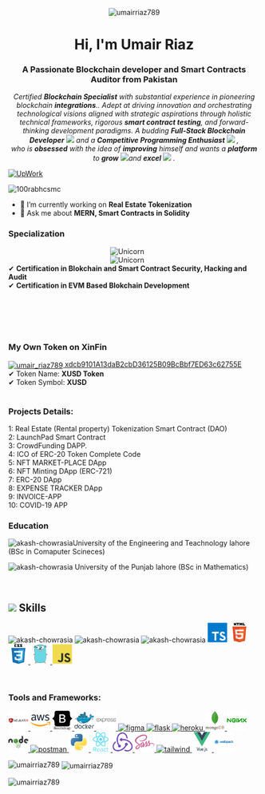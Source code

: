 <p align="center"> <img width="100px" src="https://res.cloudinary.com/almonive/image/upload/v1704639905/su5lgkoppabmcajaxqng.png" alt="umairriaz789" /> </p>
<h1 align="center">Hi, I'm Umair Riaz</h1>
<h3 align="center">A Passionate Blockchain developer and Smart Contracts Auditor from Pakistan</h3>
<p align="center">
  <em>
    Certified <b>Blockchain Specialist</b> with substantial experience in pioneering blockchain <b>integrations</b>.</a>. 
    Adept at driving innovation and orchestrating technological visions aligned with strategic aspirations through holistic
technical frameworks, rigorous <b>smart contract testing</b>, and forward-thinking development paradigms.
    A budding <b>Full-Stack Blockchain Developer</b> <img src="https://github.com/TheDudeThatCode/TheDudeThatCode/blob/master/Assets/Developer.gif" width="30px"> and a <b>Competitive Programming Enthusiast</b>&nbsp;<img src="https://github.com/TheDudeThatCode/TheDudeThatCode/blob/master/Assets/Designer.gif" width="36px">&nbsp,<br>who is <b>obsessed</b>
    with the idea of <b>improving</b> himself and wants a <b>platform</b> to 
    <b>grow</b> <img src="https://github.com/TheDudeThatCode/TheDudeThatCode/blob/master/Assets/Rocket.gif" width="18px">and 
    <b>excel</b> <img src="https://github.com/TheDudeThatCode/TheDudeThatCode/blob/master/Assets/Medal.gif" width="20px">&nbsp.
  </em> 
  <br>
</p>
<a align="left" href="https://www.upwork.com/freelancers/umairriaz"><img src="https://img.shields.io/badge/Upwork-494949?style=flat&logo=upwork" alt="UpWork" /></a>
<p align="left"> <img src="https://komarev.com/ghpvc/?username=100rabhcsmc&label=Profile%20views&color=0e75b6&style=flat" alt="100rabhcsmc" /> </p>

- 🔭 I’m currently working on  **Real Estate Tokenization**
- 💬 Ask me about **MERN, Smart Contracts in Solidity**
  
<h3 align="left">Specialization</h3>
<img align="right" width=300px alt="Unicorn" src="https://res.cloudinary.com/dsybcfxyc/image/upload/v1704584370/107914194_2_khi5gw.jpg" />
<img align="right" width=300px alt="Unicorn" src="https://res.cloudinary.com/dsybcfxyc/image/upload/v1704584551/Data_Set_1743-1_d2egom.png" />
<br><br>
✔ <b>Certification in Blokchain and Smart Contract Security, Hacking and Audit</b> <br>
✔ <b>Certification in EVM Based Blokchain Development</b><br>

<br><br><br><br>
<h3 align="left">My Own Token on <b>XinFin</b></h3>
<a href="https://xdc.blocksscan.io/address/xdcb9101A13daB2cbD36125B09BcBbf7ED63c62755E#transactions" target="blank"><img align="center" src="https://res.cloudinary.com/dsybcfxyc/image/upload/v1704587245/2634_zcu9qz.png" alt="umair_riaz789" height="40" width="40" /> 
xdcb9101A13daB2cbD36125B09BcBbf7ED63c62755E
</a><br>
✔ Token Name: <b>XUSD Token</b> <br>
✔ Token Symbol: <b>XUSD</b><br>
 <br>
<h3 align="left">Projects Details:</h3>
1: Real Estate (Rental property) Tokenization Smart Contract (DAO)<br/>
2: LaunchPad Smart Contract<br/>
3: CrowdFunding DAPP.<br/> 
4: ICO of ERC-20 Token Complete Code<br/>
5: NFT MARKET-PLACE DApp<br/> 
6: NFT Minting DApp (ERC-721) <br/> 
7: ERC-20 DApp<br/> 
8: EXPENSE TRACKER DApp<br/> 
9: INVOICE-APP<br/> 
10: COVID-19 APP<br/> 

<h3 align="left">Education</h3>
<p align="left"> <img width=30px src="https://res.cloudinary.com/dsybcfxyc/image/upload/v1704583013/59e47443259fadca4151fd6273ac0ebd_ihopjm.png" alt="akash-chowrasia" />University of the Engineering and Teachnology lahore (BSc in Comaputer Scineces) </p>
<p align="left"> <img width=30px src="https://res.cloudinary.com/dsybcfxyc/image/upload/v1704583083/punjab-university-lahore-logo_laxs1b.png" alt="akash-chowrasia" />
 University of the Punjab lahore (BSc in Mathematics) </p>
 <br>

 ## <img src="https://media2.giphy.com/media/QssGEmpkyEOhBCb7e1/giphy.gif?cid=ecf05e47a0n3gi1bfqntqmob8g9aid1oyj2wr3ds3mg700bl&rid=giphy.gif" width ="25"><b> Skills</b>
 <p align="center">

<img width=95px src="https://res.cloudinary.com/dsybcfxyc/image/upload/v1704619594/python-6_w26can.svg" alt="akash-chowrasia" /> <img width=85px src="https://res.cloudinary.com/dsybcfxyc/image/upload/v1704619207/8k73hi03ck8mnm830xpu_fke32u.png" alt="akash-chowrasia" /> <img width=85px src="https://res.cloudinary.com/dsybcfxyc/image/upload/v1704619251/rust-programming-language_eczn0c.png" alt="akash-chowrasia" /> <img src="https://raw.githubusercontent.com/devicons/devicon/master/icons/typescript/typescript-original.svg" alt="typescript" width="40" height="40"/> <img src="https://raw.githubusercontent.com/devicons/devicon/master/icons/html5/html5-original-wordmark.svg" alt="html5" width="40" height="40"/> </a> <a href="https://www.w3schools.com/css/" target="_blank" rel="noreferrer"> <img src="https://raw.githubusercontent.com/devicons/devicon/master/icons/css3/css3-original-wordmark.svg" alt="css3" width="40" height="40"/> </a> <a href="https://golang.org" target="_blank" rel="noreferrer"> <img src="https://raw.githubusercontent.com/devicons/devicon/master/icons/go/go-original.svg" alt="go" width="40" height="40"/> </a> <a href="https://www.w3.org/html/" target="_blank" rel="noreferrer">  <a href="https://developer.mozilla.org/en-US/docs/Web/JavaScript" target="_blank" rel="noreferrer"> <img src="https://raw.githubusercontent.com/devicons/devicon/master/icons/javascript/javascript-original.svg" alt="javascript" width="40" height="40"/> </a>
 

<br>
<h3 align="left">Tools and Frameworks:</h3>
<p align="left">  <a href="https://angular.io" target="_blank" rel="noreferrer"> <img src="https://raw.githubusercontent.com/devicons/devicon/master/icons/angularjs/angularjs-original-wordmark.svg" alt="angularjs" width="40" height="40"/> </a> <a href="https://aws.amazon.com" target="_blank" rel="noreferrer"> <img src="https://raw.githubusercontent.com/devicons/devicon/master/icons/amazonwebservices/amazonwebservices-original-wordmark.svg" alt="aws" width="40" height="40"/> </a> <a href="https://getbootstrap.com" target="_blank" rel="noreferrer"> <img src="https://raw.githubusercontent.com/devicons/devicon/master/icons/bootstrap/bootstrap-plain-wordmark.svg" alt="bootstrap" width="40" height="40"/> <a href="https://www.docker.com/" target="_blank" rel="noreferrer"> <img src="https://raw.githubusercontent.com/devicons/devicon/master/icons/docker/docker-original-wordmark.svg" alt="docker" width="40" height="40"/> </a> <a href="https://expressjs.com" target="_blank" rel="noreferrer"> <img src="https://raw.githubusercontent.com/devicons/devicon/master/icons/express/express-original-wordmark.svg" alt="express" width="40" height="40"/> </a> <a href="https://www.figma.com/" target="_blank" rel="noreferrer"> <img src="https://www.vectorlogo.zone/logos/figma/figma-icon.svg" alt="figma" width="40" height="40"/> </a> <a href="https://flask.palletsprojects.com/" target="_blank" rel="noreferrer"> <img src="https://www.vectorlogo.zone/logos/pocoo_flask/pocoo_flask-icon.svg" alt="flask" width="40" height="40"/> </a>  <a href="https://heroku.com" target="_blank" rel="noreferrer"> <img src="https://www.vectorlogo.zone/logos/heroku/heroku-icon.svg" alt="heroku" width="40" height="40"/> </a> <a href="https://www.mongodb.com/" target="_blank" rel="noreferrer"> <img src="https://raw.githubusercontent.com/devicons/devicon/master/icons/mongodb/mongodb-original-wordmark.svg" alt="mongodb" width="40" height="40"/> </a> <a href="https://www.nginx.com" target="_blank" rel="noreferrer"> <img src="https://raw.githubusercontent.com/devicons/devicon/master/icons/nginx/nginx-original.svg" alt="nginx" width="40" height="40"/> </a> <a href="https://nodejs.org" target="_blank" rel="noreferrer"> <img src="https://raw.githubusercontent.com/devicons/devicon/master/icons/nodejs/nodejs-original-wordmark.svg" alt="nodejs" width="40" height="40"/> </a> <a href="https://postman.com" target="_blank" rel="noreferrer"> <img src="https://www.vectorlogo.zone/logos/getpostman/getpostman-icon.svg" alt="postman" width="40" height="40"/> </a> <a href="https://www.python.org" target="_blank" rel="noreferrer"> <img src="https://raw.githubusercontent.com/devicons/devicon/master/icons/python/python-original.svg" alt="python" width="40" height="40"/> </a> <a href="https://reactjs.org/" target="_blank" rel="noreferrer"> <img src="https://raw.githubusercontent.com/devicons/devicon/master/icons/react/react-original-wordmark.svg" alt="react" width="40" height="40"/> </a> <a href="https://redux.js.org" target="_blank" rel="noreferrer"> <img src="https://raw.githubusercontent.com/devicons/devicon/master/icons/redux/redux-original.svg" alt="redux" width="40" height="40"/> </a> <a href="https://sass-lang.com" target="_blank" rel="noreferrer"> <img src="https://raw.githubusercontent.com/devicons/devicon/master/icons/sass/sass-original.svg" alt="sass" width="40" height="40"/> </a> <a href="https://tailwindcss.com/" target="_blank" rel="noreferrer"> <img src="https://www.vectorlogo.zone/logos/tailwindcss/tailwindcss-icon.svg" alt="tailwind" width="40" height="40"/> </a> <a href="https://vuejs.org/" target="_blank" rel="noreferrer"> <img src="https://raw.githubusercontent.com/devicons/devicon/master/icons/vuejs/vuejs-original-wordmark.svg" alt="vuejs" width="40" height="40"/> </a> <a href="https://webpack.js.org" target="_blank" rel="noreferrer"> <img src="https://raw.githubusercontent.com/devicons/devicon/d00d0969292a6569d45b06d3f350f463a0107b0d/icons/webpack/webpack-original-wordmark.svg" alt="webpack" width="40" height="40"/> </a> </p>

<p><img align="left" src="https://github-readme-stats.vercel.app/api/top-langs?username=umairriaz789&show_icons=true&locale=en&layout=compact" alt="umairriaz789" /></p>

<p>&nbsp;<img align="center" src="https://github-readme-stats.vercel.app/api?username=umairriaz789&show_icons=true&locale=en" alt="umairriaz789" /></p>

<p><img align="center" src="https://github-readme-streak-stats.herokuapp.com/?user=umairriaz789&" alt="umairriaz789" /></p>

